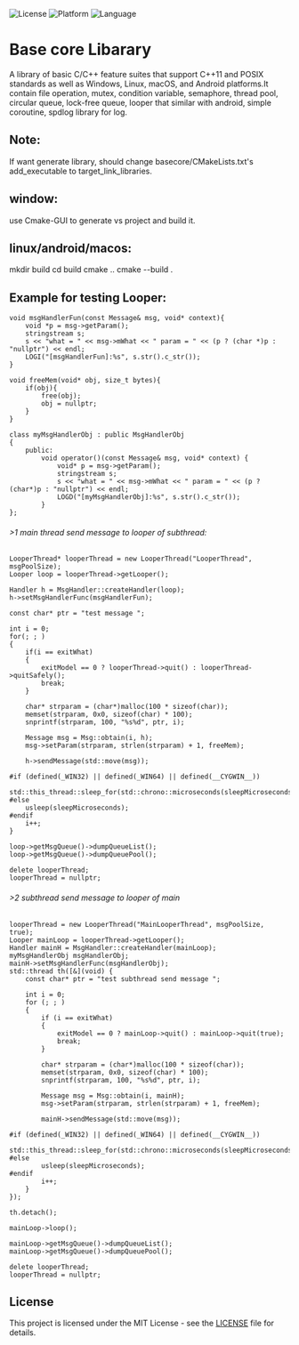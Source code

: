 ![License](https://img.shields.io/badge/license-MIT-blue.svg)
![Platform](https://img.shields.io/badge/platform-Linux%20%7C%20Windows%20%7C%20MacOS%20%7C%20Android-lightgrey)
![Language](https://img.shields.io/badge/language-C%20%7C%20C++-orange)

# Base core Libarary

A library of basic C/C++ feature suites that support C++11 and POSIX standards as well as Windows, Linux, macOS, and Android platforms.It contain file operation, mutex, condition variable, semaphore, thread pool, circular queue, lock-free queue, looper that similar with android, simple coroutine, spdlog library for log.

## Note:
If want generate library, should change basecore/CMakeLists.txt's add_executable to target_link_libraries.

## window: 
use Cmake-GUI to generate vs project and build it.

## linux/android/macos:
mkdir build
cd build
cmake ..
cmake --build .

## Example for testing Looper:

```
void msgHandlerFun(const Message& msg, void* context){
	void *p = msg->getParam();
	stringstream s;
	s << "what = " << msg->mWhat << " param = " << (p ? (char *)p : "nullptr") << endl;
	LOGI("[msgHandlerFun]:%s", s.str().c_str());
}

void freeMem(void* obj, size_t bytes){
	if(obj){
		free(obj);
		obj = nullptr;
	}
}

class myMsgHandlerObj : public MsgHandlerObj
{
	public:
        void operator()(const Message& msg, void* context) { 
			void* p = msg->getParam();
			stringstream s;
			s << "what = " << msg->mWhat << " param = " << (p ? (char*)p : "nullptr") << endl;
			LOGD("[myMsgHandlerObj]:%s", s.str().c_str());
		}
};
```
###### >1 main thread send message to looper of subthread:
```
LooperThread* looperThread = new LooperThread("LooperThread", msgPoolSize);
Looper loop = looperThread->getLooper();	

Handler h = MsgHandler::createHandler(loop);
h->setMsgHandlerFunc(msgHandlerFun);

const char* ptr = "test message ";

int i = 0;
for(; ; )
{
	if(i == exitWhat)
	{
		exitModel == 0 ? looperThread->quit() : looperThread->quitSafely();
		break;
	}

	char* strparam = (char*)malloc(100 * sizeof(char));
	memset(strparam, 0x0, sizeof(char) * 100);
	snprintf(strparam, 100, "%s%d", ptr, i);

	Message msg = Msg::obtain(i, h);
	msg->setParam(strparam, strlen(strparam) + 1, freeMem);

	h->sendMessage(std::move(msg));

#if (defined(_WIN32) || defined(_WIN64) || defined(__CYGWIN__))
	std::this_thread::sleep_for(std::chrono::microseconds(sleepMicroseconds));
#else
	usleep(sleepMicroseconds);
#endif
	i++;
}

loop->getMsgQueue()->dumpQueueList();
loop->getMsgQueue()->dumpQueuePool();

delete looperThread;
looperThread = nullptr;
```

###### >2 subthread send message to looper of main
```
looperThread = new LooperThread("MainLooperThread", msgPoolSize, true);
Looper mainLoop = looperThread->getLooper();
Handler mainH = MsgHandler::createHandler(mainLoop);
myMsgHandlerObj msgHandlerObj;
mainH->setMsgHandlerFunc(msgHandlerObj);
std::thread th([&](void) {
	const char* ptr = "test subthread send message ";
	
	int i = 0;
	for (; ; )
	{
		if (i == exitWhat)
		{
			exitModel == 0 ? mainLoop->quit() : mainLoop->quit(true);
			break;
		}

		char* strparam = (char*)malloc(100 * sizeof(char));
		memset(strparam, 0x0, sizeof(char) * 100);
		snprintf(strparam, 100, "%s%d", ptr, i);

		Message msg = Msg::obtain(i, mainH);
		msg->setParam(strparam, strlen(strparam) + 1, freeMem);

		mainH->sendMessage(std::move(msg));

#if (defined(_WIN32) || defined(_WIN64) || defined(__CYGWIN__))
		std::this_thread::sleep_for(std::chrono::microseconds(sleepMicroseconds));
#else
		usleep(sleepMicroseconds);
#endif
		i++;
	}
});

th.detach();
	
mainLoop->loop();

mainLoop->getMsgQueue()->dumpQueueList();
mainLoop->getMsgQueue()->dumpQueuePool();

delete looperThread;
looperThread = nullptr;
```

## License

This project is licensed under the MIT License - see the [LICENSE](LICENSE.txt) file for details.